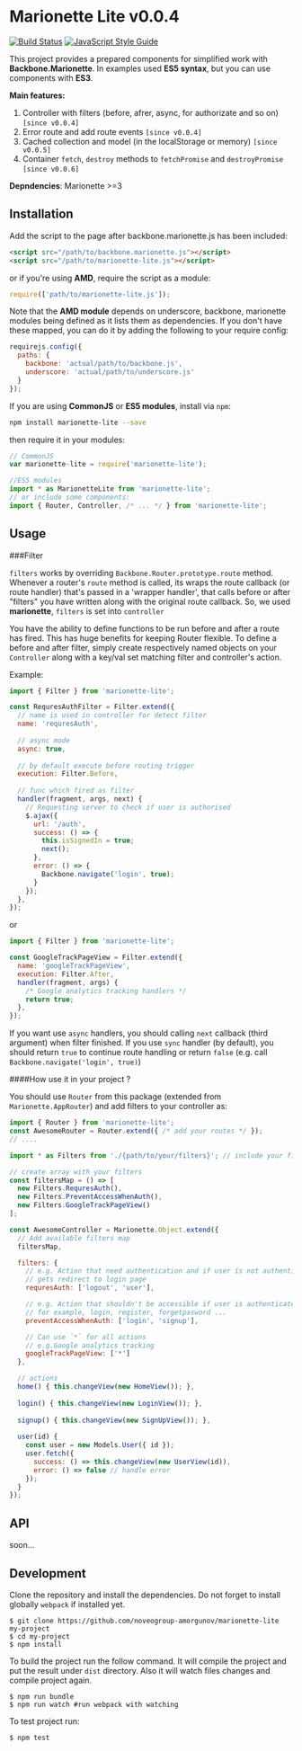 Marionette Lite v0.0.4
======================
[![Build Status](https://travis-ci.org/noveogroup-amorgunov/marionette-lite.svg?branch=master)](https://travis-ci.org/noveogroup-amorgunov/marionette-lite) [![JavaScript Style Guide](https://img.shields.io/badge/code%20style-standard-brightgreen.svg)](#)

This project provides a prepared components for simplified work with **Backbone.Marionette**. In examples used **ES5 syntax**, but you can use components with **ES3**. 

**Main features:**

1. Controller with filters (before, afrer, async, for authorizate and so on) `[since v0.0.4]`
2. Error route and add route events `[since v0.0.4]`
3. Cached collection and model (in the localStorage or memory) `[since v0.0.5]`
4. Container `fetch`, `destroy` methods to `fetchPromise` and `destroyPromise` `[since v0.0.6]`

**Depndencies**: Marionette >=3

Installation
-----

Add the script to the page after backbone.marionette.js has been included:
```html
<script src="/path/to/backbone.marionette.js"></script>
<script src="/path/to/marionette-lite.js"></script>
```
or if you're using **AMD**, require the script as a module:

```javascript
require(['path/to/marionette-lite.js']);
```
Note that the **AMD module** depends on underscore, backbone, marionette modules being defined as it lists them as dependencies. If you don't have these mapped, you can do it by adding the following to your require config:
```javascript
requirejs.config({
  paths: {
    backbone: 'actual/path/to/backbone.js',
    underscore: 'actual/path/to/underscore.js'
  }
});
```

If you are using **CommonJS** or **ES5 modules**, install via `npm`:

```bash
npm install marionette-lite --save
```

then require it in your modules:
```javascript
// CommonJS
var marionette-lite = require('marionette-lite');

//ES5 modules
import * as MarionetteLite from 'marionette-lite';
// or include some components:
import { Router, Controller, /* ... */ } from 'marionette-lite';
```

Usage
------

###Filter

`filters` works by overriding `Backbone.Router.prototype.route` method. Whenever a router's `route` method is called, its wraps the route callback (or route handler) that's passed in a 'wrapper handler', that calls before or after "filters" you have written along with the original route callback. So, we used **marionette**, `filters` is set into `controller`

You have the ability to define functions to be run before and after a route has fired. This has huge benefits for keeping Router flexible. To define a before and after filter, simply create respectively named objects on your `Controller` along with a key/val set matching filter and controller's action.

Example:
```javascript
import { Filter } from 'marionette-lite';

const RequresAuthFilter = Filter.extend({
  // name is used in controller for detect filter
  name: 'requresAuth',
  
  // async mode
  async: true,
  
  // by default execute before routing trigger
  execution: Filter.Before, 
  
  // func which fired as filter
  handler(fragment, args, next) {
    // Requesting server to check if user is authorised
    $.ajax({
      url: '/auth',
      success: () => {
        this.isSignedIn = true;
        next();
      },
      error: () => {
        Backbone.navigate('login', true);
      }
    });
  },
});
```
or
```javascript
import { Filter } from 'marionette-lite';

const GoogleTrackPageView = Filter.extend({
  name: 'googleTrackPageView',
  execution: Filter.After, 
  handler(fragment, args) {
    /* Google analytics tracking handlers */
    return true;
  },
});
```

If you want use `async` handlers, you should calling `next` callback (third argument) when filter finished.
If you use `sync` handler (by default), you should return `true` to continue route handling or return `false` (e.g. call `Backbone.navigate('login', true)`) 

####How use it in your project ?

You should use `Router` from this package (extended from `Marionette.AppRouter`) and add filters to your controller as:

```javascript
import { Router } from 'marionette-lite';
const AwesomeRouter = Router.extend({ /* add your routes */ });
// ....

import * as Filters from './{path/to/your/filters}'; // include your filters

// create array with your filters
const filtersMap = () => [
  new Filters.RequresAuth(),
  new Filters.PreventAccessWhenAuth(),
  new Filters.GoogleTrackPageView()
];

const AwesomeController = Marionette.Object.extend({
  // Add available filters map
  filtersMap,

  filters: {
    // e.g. Action that need authentication and if user is not authenticated 
    // gets redirect to login page
    requresAuth: ['logout', 'user'],

    // e.g. Action that shouldn't be accessible if user is authenticated
    // for example, login, register, forgetpasword ...
    preventAccessWhenAuth: ['login', 'signup'],

    // Can use `*` for all actions
    // e.g.Google analytics tracking
    googleTrackPageView: ['*']
  },

  // actions
  home() { this.changeView(new HomeView()); },
  
  login() { this.changeView(new LoginView()); },
  
  signup() { this.changeView(new SignUpView()); },
  
  user(id) {
    const user = new Models.User({ id });
    user.fetch({
      success: () => this.changeView(new UserView(id)),
      error: () => false // handle error
    });
  }
});

```

API
------

soon...

Development
-----
Clone the repository and install the dependencies. Do not forget to install globally `webpack` if installed yet.

    $ git clone https://github.com/noveogroup-amorgunov/marionette-lite my-project
    $ cd my-project
    $ npm install

To build the project run the follow command. It will compile the project and put the result under `dist` directory. Also it will watch files changes and compile project again. 

    $ npm run bundle
    $ npm run watch #run webpack with watching

To test project run:

    $ npm test
